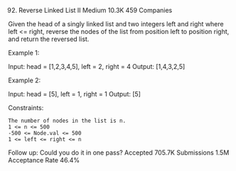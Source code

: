 92. Reverse Linked List II
Medium
10.3K
459
Companies

Given the head of a singly linked list and two integers left and right where left <= right, reverse the nodes of the list from position left to position right, and return the reversed list.

 

Example 1:

Input: head = [1,2,3,4,5], left = 2, right = 4
Output: [1,4,3,2,5]

Example 2:

Input: head = [5], left = 1, right = 1
Output: [5]

 

Constraints:

    The number of nodes in the list is n.
    1 <= n <= 500
    -500 <= Node.val <= 500
    1 <= left <= right <= n

 
Follow up: Could you do it in one pass?
Accepted
705.7K
Submissions
1.5M
Acceptance Rate
46.4%
